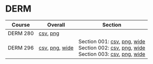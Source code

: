 # DERM

| Course | Overall | Section |
| ------ | ------- | ------- |
| DERM 280 | [csv](https://github.com/UCSD-Historical-Enrollment-Data/2025Winter/blob/main/overall/DERM%20280.csv), [png](https://raw.githubusercontent.com/UCSD-Historical-Enrollment-Data/2025Winter/main/plot_overall/DERM%20280.png) |  |
| DERM 296 | [csv](https://github.com/UCSD-Historical-Enrollment-Data/2025Winter/blob/main/overall/DERM%20296.csv), [png](https://raw.githubusercontent.com/UCSD-Historical-Enrollment-Data/2025Winter/main/plot_overall/DERM%20296.png), [wide](https://raw.githubusercontent.com/UCSD-Historical-Enrollment-Data/2025Winter/main/plot_overall_wide/DERM%20296.png) | Section 001: [csv](https://github.com/UCSD-Historical-Enrollment-Data/2025Winter/blob/main/section/DERM%20296_001.csv), [png](https://raw.githubusercontent.com/UCSD-Historical-Enrollment-Data/2025Winter/main/plot_section/DERM%20296_001.png), [wide](https://raw.githubusercontent.com/UCSD-Historical-Enrollment-Data/2025Winter/main/plot_section_wide/DERM%20296_001.png)<br>Section 002: [csv](https://github.com/UCSD-Historical-Enrollment-Data/2025Winter/blob/main/section/DERM%20296_002.csv), [png](https://raw.githubusercontent.com/UCSD-Historical-Enrollment-Data/2025Winter/main/plot_section/DERM%20296_002.png), [wide](https://raw.githubusercontent.com/UCSD-Historical-Enrollment-Data/2025Winter/main/plot_section_wide/DERM%20296_002.png)<br>Section 003: [csv](https://github.com/UCSD-Historical-Enrollment-Data/2025Winter/blob/main/section/DERM%20296_003.csv), [png](https://raw.githubusercontent.com/UCSD-Historical-Enrollment-Data/2025Winter/main/plot_section/DERM%20296_003.png), [wide](https://raw.githubusercontent.com/UCSD-Historical-Enrollment-Data/2025Winter/main/plot_section_wide/DERM%20296_003.png) |
